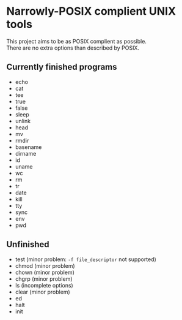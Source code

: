 # Narrowly-POSIX complient UNIX tools
This project aims to be as POSIX complient as possible.<br>
There are no extra options than described by POSIX.<br>

## Currently finished programs
- echo
- cat
- tee
- true
- false
- sleep
- unlink
- head
- mv
- rmdir
- basename
- dirname
- id
- uname
- wc
- rm
- tr
- date
- kill
- tty
- sync
- env
- pwd

## Unfinished
- test (minor problem: ```-f file_descriptor``` not supported)
- chmod (minor problem)
- chown (minor problem)
- chgrp (minor problem)
- ls (incomplete options)
- clear (minor problem)
- ed
- halt
- init
